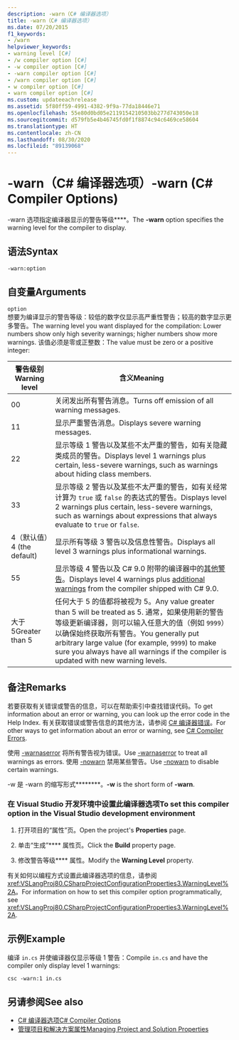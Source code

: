 ```yaml
---
description: -warn（C# 编译器选项）
title: -warn（C# 编译器选项）
ms.date: 07/20/2015
f1_keywords:
- /warn
helpviewer_keywords:
- warning level [C#]
- /w compiler option [C#]
- -w compiler option [C#]
- -warn compiler option [C#]
- /warn compiler option [C#]
- w compiler option [C#]
- warn compiler option [C#]
ms.custom: updateeachrelease
ms.assetid: 5f80ff59-4991-4382-9f9a-77da18446e71
ms.openlocfilehash: 55e80d0bd05e2119154210503bb277d743050e18
ms.sourcegitcommit: d579fb5e4b46745fd0f1f8874c94c6469ce58604
ms.translationtype: HT
ms.contentlocale: zh-CN
ms.lasthandoff: 08/30/2020
ms.locfileid: "89139068"
---
```

# <a name="-warn-c-compiler-options"></a><span data-ttu-id="0dbf3-103">-warn（C# 编译器选项）</span><span class="sxs-lookup"><span data-stu-id="0dbf3-103">-warn (C# Compiler Options)</span></span>
<span data-ttu-id="0dbf3-104">-warn 选项指定编译器显示的警告等级\*\*\*\*。</span><span class="sxs-lookup"><span data-stu-id="0dbf3-104">The **-warn** option specifies the warning level for the compiler to display.</span></span>  
  
## <a name="syntax"></a><span data-ttu-id="0dbf3-105">语法</span><span class="sxs-lookup"><span data-stu-id="0dbf3-105">Syntax</span></span>  
  
```console  
-warn:option  
```  
  
## <a name="arguments"></a><span data-ttu-id="0dbf3-106">自变量</span><span class="sxs-lookup"><span data-stu-id="0dbf3-106">Arguments</span></span>  
 `option`  
 <span data-ttu-id="0dbf3-107">想要为编译显示的警告等级：较低的数字仅显示高严重性警告；较高的数字显示更多警告。</span><span class="sxs-lookup"><span data-stu-id="0dbf3-107">The warning level you want displayed for the compilation: Lower numbers show only high severity warnings; higher numbers show more warnings.</span></span> <span data-ttu-id="0dbf3-108">该值必须是零或正整数：</span><span class="sxs-lookup"><span data-stu-id="0dbf3-108">The value must be zero or a positive integer:</span></span>

|<span data-ttu-id="0dbf3-109">警告级别</span><span class="sxs-lookup"><span data-stu-id="0dbf3-109">Warning level</span></span>|<span data-ttu-id="0dbf3-110">含义</span><span class="sxs-lookup"><span data-stu-id="0dbf3-110">Meaning</span></span>|
|-------------------|-------------|
|<span data-ttu-id="0dbf3-111">0</span><span class="sxs-lookup"><span data-stu-id="0dbf3-111">0</span></span>|<span data-ttu-id="0dbf3-112">关闭发出所有警告消息。</span><span class="sxs-lookup"><span data-stu-id="0dbf3-112">Turns off emission of all warning messages.</span></span>|
|<span data-ttu-id="0dbf3-113">1</span><span class="sxs-lookup"><span data-stu-id="0dbf3-113">1</span></span>|<span data-ttu-id="0dbf3-114">显示严重警告消息。</span><span class="sxs-lookup"><span data-stu-id="0dbf3-114">Displays severe warning messages.</span></span>|  
|<span data-ttu-id="0dbf3-115">2</span><span class="sxs-lookup"><span data-stu-id="0dbf3-115">2</span></span>|<span data-ttu-id="0dbf3-116">显示等级 1 警告以及某些不太严重的警告，如有关隐藏类成员的警告。</span><span class="sxs-lookup"><span data-stu-id="0dbf3-116">Displays level 1 warnings plus certain, less-severe warnings, such as warnings about hiding class members.</span></span>|  
|<span data-ttu-id="0dbf3-117">3</span><span class="sxs-lookup"><span data-stu-id="0dbf3-117">3</span></span>|<span data-ttu-id="0dbf3-118">显示等级 2 警告以及某些不太严重的警告，如有关经常计算为 `true` 或 `false` 的表达式的警告。</span><span class="sxs-lookup"><span data-stu-id="0dbf3-118">Displays level 2 warnings plus certain, less-severe warnings, such as warnings about expressions that always evaluate to `true` or `false`.</span></span>|  
|<span data-ttu-id="0dbf3-119">4（默认值）</span><span class="sxs-lookup"><span data-stu-id="0dbf3-119">4 (the default)</span></span>|<span data-ttu-id="0dbf3-120">显示所有等级 3 警告以及信息性警告。</span><span class="sxs-lookup"><span data-stu-id="0dbf3-120">Displays all level 3 warnings plus informational warnings.</span></span>|
|<span data-ttu-id="0dbf3-121">5</span><span class="sxs-lookup"><span data-stu-id="0dbf3-121">5</span></span>|<span data-ttu-id="0dbf3-122">显示等级 4 警告以及 C# 9.0 附带的编译器中的[其他警告](https://github.com/dotnet/roslyn/blob/a6013f3213c902c0973b2d371c3007217d610533/docs/compilers/CSharp/Warnversion%20Warning%20Waves.md)。</span><span class="sxs-lookup"><span data-stu-id="0dbf3-122">Displays level 4 warnings plus [additional warnings](https://github.com/dotnet/roslyn/blob/a6013f3213c902c0973b2d371c3007217d610533/docs/compilers/CSharp/Warnversion%20Warning%20Waves.md) from the compiler shipped with C# 9.0.</span></span>|
|<span data-ttu-id="0dbf3-123">大于 5</span><span class="sxs-lookup"><span data-stu-id="0dbf3-123">Greater than 5</span></span>|<span data-ttu-id="0dbf3-124">任何大于 5 的值都将被视为 5。</span><span class="sxs-lookup"><span data-stu-id="0dbf3-124">Any value greater than 5 will be treated as 5.</span></span> <span data-ttu-id="0dbf3-125">通常，如果使用新的警告等级更新编译器，则可以输入任意大的值（例如 `9999`）以确保始终获取所有警告。</span><span class="sxs-lookup"><span data-stu-id="0dbf3-125">You generally put arbitrary large value (for example, `9999`) to make sure you always have all warnings if the compiler is updated with new warning levels.</span></span>|
  
## <a name="remarks"></a><span data-ttu-id="0dbf3-126">备注</span><span class="sxs-lookup"><span data-stu-id="0dbf3-126">Remarks</span></span>  
 <span data-ttu-id="0dbf3-127">若要获取有关错误或警告的信息，可以在帮助索引中查找错误代码。</span><span class="sxs-lookup"><span data-stu-id="0dbf3-127">To get information about an error or warning, you can look up the error code in the Help Index.</span></span> <span data-ttu-id="0dbf3-128">有关获取错误或警告信息的其他方法，请参阅 [C# 编译器错误](../compiler-messages/index.md)。</span><span class="sxs-lookup"><span data-stu-id="0dbf3-128">For other ways to get information about an error or warning, see [C# Compiler Errors](../compiler-messages/index.md).</span></span>  
  
 <span data-ttu-id="0dbf3-129">使用 [-warnaserror](./warnaserror-compiler-option.md) 将所有警告视为错误。</span><span class="sxs-lookup"><span data-stu-id="0dbf3-129">Use [-warnaserror](./warnaserror-compiler-option.md) to treat all warnings as errors.</span></span> <span data-ttu-id="0dbf3-130">使用 [-nowarn](./nowarn-compiler-option.md) 禁用某些警告。</span><span class="sxs-lookup"><span data-stu-id="0dbf3-130">Use [-nowarn](./nowarn-compiler-option.md) to disable certain warnings.</span></span>  
  
 <span data-ttu-id="0dbf3-131">-w 是 -warn 的缩写形式\*\*\*\*\*\*\*\*。</span><span class="sxs-lookup"><span data-stu-id="0dbf3-131">**-w** is the short form of **-warn**.</span></span>  
  
### <a name="to-set-this-compiler-option-in-the-visual-studio-development-environment"></a><span data-ttu-id="0dbf3-132">在 Visual Studio 开发环境中设置此编译器选项</span><span class="sxs-lookup"><span data-stu-id="0dbf3-132">To set this compiler option in the Visual Studio development environment</span></span>  
  
1. <span data-ttu-id="0dbf3-133">打开项目的“属性”页。</span><span class="sxs-lookup"><span data-stu-id="0dbf3-133">Open the project's **Properties** page.</span></span>  
  
2. <span data-ttu-id="0dbf3-134">单击“生成”\*\*\*\* 属性页。</span><span class="sxs-lookup"><span data-stu-id="0dbf3-134">Click the **Build** property page.</span></span>  
  
3. <span data-ttu-id="0dbf3-135">修改警告等级\*\*\*\* 属性。</span><span class="sxs-lookup"><span data-stu-id="0dbf3-135">Modify the **Warning Level** property.</span></span>  
  
 <span data-ttu-id="0dbf3-136">有关如何以编程方式设置此编译器选项的信息，请参阅 <xref:VSLangProj80.CSharpProjectConfigurationProperties3.WarningLevel%2A>。</span><span class="sxs-lookup"><span data-stu-id="0dbf3-136">For information on how to set this compiler option programmatically, see <xref:VSLangProj80.CSharpProjectConfigurationProperties3.WarningLevel%2A>.</span></span>  
  
## <a name="example"></a><span data-ttu-id="0dbf3-137">示例</span><span class="sxs-lookup"><span data-stu-id="0dbf3-137">Example</span></span>  
 <span data-ttu-id="0dbf3-138">编译 `in.cs` 并使编译器仅显示等级 1 警告：</span><span class="sxs-lookup"><span data-stu-id="0dbf3-138">Compile `in.cs` and have the compiler only display level 1 warnings:</span></span>  
  
```console  
csc -warn:1 in.cs  
```  
  
## <a name="see-also"></a><span data-ttu-id="0dbf3-139">另请参阅</span><span class="sxs-lookup"><span data-stu-id="0dbf3-139">See also</span></span>

- [<span data-ttu-id="0dbf3-140">C# 编译器选项</span><span class="sxs-lookup"><span data-stu-id="0dbf3-140">C# Compiler Options</span></span>](./index.md)
- [<span data-ttu-id="0dbf3-141">管理项目和解决方案属性</span><span class="sxs-lookup"><span data-stu-id="0dbf3-141">Managing Project and Solution Properties</span></span>](/visualstudio/ide/managing-project-and-solution-properties)
